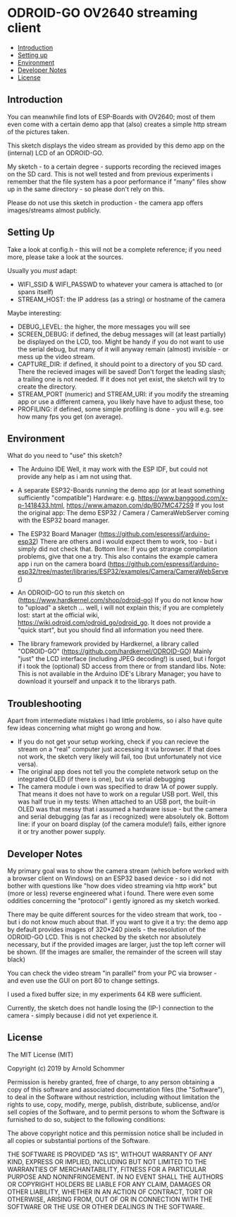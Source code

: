 # ODROID-GO OV2640 streaming client

[tocstart]: # (toc start)

  * [Introduction](#introduction)
  * [Setting up](#setting-up)
  * [Environment](#environment)
  * [Developer Notes](#dev-notes)
  * [License](#license)

[tocend]: # (toc end)

## Introduction

You can meanwhile find lots of ESP-Boards with OV2640; most of them even come with a certain demo app that (also) creates a simple http stream of the pictures taken.

This sketch displays the video stream as provided by this demo app on the (internal) LCD of an ODROID-GO.

My sketch - to a certain degree - supports recording the recieved images on the SD card. This is not well tested and from previous experiments i remember that the file system has a poor performance if "many" files show up in the same directory - so please don't rely on this.

Please do not use this sketch in production - the camera app offers images/streams almost publicly.

## Setting Up

Take a look at config.h - this will not be a complete reference; if you need more, please take a look at the sources.

Usually you *must* adapt:
* WIFI_SSID & WIFI_PASSWD to whatever your camera is attached to (or spans itself)
* STREAM_HOST: the IP address (as a string) or hostname of the camera

Maybe interesting:
* DEBUG_LEVEL: the higher, the more messages you will see
* SCREEN_DEBUG: if defined, the debug messages will (at least partially) be displayed on the LCD, too.
  Might be handy if you do not want to use the serial debug, but many of it will anyway remain (almost) invisible - or mess up the video stream.
* CAPTURE_DIR: if defined, it should point to a directory of you SD card. There the recieved images will be saved!
  Don't forget the leading slash; a trailing one is not needed. If it does not yet exist, the sketch will try to create the directory.
* STREAM_PORT (numeric) and STREAM_URI: if you modify the streaming app or use a different camera, you likely have have to adjust these, too
* PROFILING: if defined, some simple profiling is done - you will e.g. see how many fps you get (on average).

## Environment

What do you need to "use" this sketch?

* The Arduino IDE
  Well, it may work with the ESP IDF, but could not provide any help as i am not using that.

* A separate ESP32-Boards running the demo app (or at least something sufficiently "compatible")
  Hardware: e.g. https://www.banggood.com/x-p-1418433.html, https://www.amazon.com/dp/B07MC472S9
  If you lost the original app: The demo ESP32 / Camera / CameraWebServer coming with the ESP32 board manager.

* The ESP32 Board Manager (https://github.com/espressif/arduino-esp32)
  There are others and i would expect them to work, too - but i simply did not check that. 
  Bottom line: If you get strange compilation problems, give that one a try.
  This also contains the example camera app i run on the camera board (https://github.com/espressif/arduino-esp32/tree/master/libraries/ESP32/examples/Camera/CameraWebServer)
  
* An ODROID-GO to run *this* sketch on (https://www.hardkernel.com/shop/odroid-go)
  If you do not know how to "upload" a sketch ... well, i will not explain this; if you are completely lost: start at the official wiki, https://wiki.odroid.com/odroid_go/odroid_go. It does not provide a "quick start", but you should find all information you need there.

* The library framework provided by Hardkernel, a library called "ODROID-GO" (https://github.com/hardkernel/ODROID-GO)
  Mainly "just" the LCD interface (including JPEG decoding!) is used, but i forgot if i took the (optional) SD access from there or from standard libs.
  Note: This is not available in the Arduino IDE's Library Manager; you have to download it yourself and unpack it to the librarys path.

## Troubleshooting
Apart from intermediate mistakes i had little problems, so i also have quite few ideas concerning what might go wrong and how.

* If you do not get your setup working, check if you can recieve the stream on a "real" computer just accessing it via browser. If that does not work, the sketch very likely will fail, too (but unfortunately not vice versa). 
* The original app does not tell you the complete network setup on the integrated OLED (if there is one), but via serial debugging
* The camera module i own was specified to draw 1A of power supply. That means it does not have to work on a regular USB port.
  Well, this was half true in my tests: When attached to an USB port, the built-in OLED was that messy that i assumed a hardware issue - but the camera and serial debugging (as far as i recognized) were absolutely ok. Bottom line: if your on board display (of the camera module!) fails, either ignore it or try another power supply.

## Developer Notes

My primary goal was to show the camera stream (which before worked with a browser client on Windows) on an ESP32 based device - so i did not bother with questions like "how does video streaming via http work" but (more or less) reverse engineered what i found. There were even some oddities concerning the "protocol" i gently ignored as my sketch worked.

There may be quite different sources for the video stream that work, too - but i do not know much about that. If you want to give it a try: the demo app by default provides images of 320*240 pixels - the resolution of the ODROID-GO LCD. This is not checked by the sketch nor absolutely necessary, but if the provided images are larger, just the top left corner will be shown. (If the images are smaller, the remainder of the screen will stay black)

You can check the video stream "in parallel" from your PC via browser - and even use the GUI on port 80 to change settings.

I used a fixed buffer size; in my experiments 64 KB were sufficient.

Currently, the sketch does not handle losing the (IP-) connection to the camera - simply because i did not yet experience it.

## License

The MIT License (MIT)

Copyright (c) 2019 by Arnold Schommer

Permission is hereby granted, free of charge, to any person obtaining a copy
of this software and associated documentation files (the "Software"), to deal
in the Software without restriction, including without limitation the rights
to use, copy, modify, merge, publish, distribute, sublicense, and/or sell
copies of the Software, and to permit persons to whom the Software is
furnished to do so, subject to the following conditions:

The above copyright notice and this permission notice shall be included in all
copies or substantial portions of the Software.

THE SOFTWARE IS PROVIDED "AS IS", WITHOUT WARRANTY OF ANY KIND, EXPRESS OR
IMPLIED, INCLUDING BUT NOT LIMITED TO THE WARRANTIES OF MERCHANTABILITY,
FITNESS FOR A PARTICULAR PURPOSE AND NONINFRINGEMENT. IN NO EVENT SHALL THE
AUTHORS OR COPYRIGHT HOLDERS BE LIABLE FOR ANY CLAIM, DAMAGES OR OTHER
LIABILITY, WHETHER IN AN ACTION OF CONTRACT, TORT OR OTHERWISE, ARISING FROM,
OUT OF OR IN CONNECTION WITH THE SOFTWARE OR THE USE OR OTHER DEALINGS IN THE
SOFTWARE.
